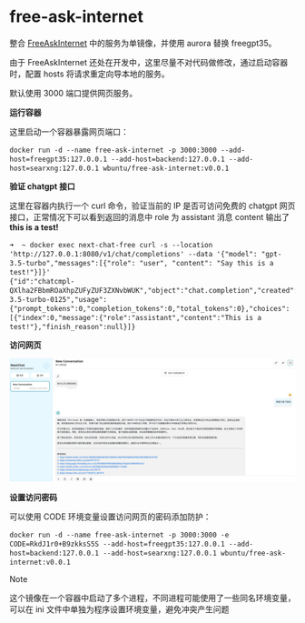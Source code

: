 # free-ask-internet

整合 [FreeAskInternet](https://github.com/nashsu/FreeAskInternet) 中的服务为单镜像，并使用 aurora 替换 freegpt35。

由于 FreeAskInternet 还处在开发中，这里尽量不对代码做修改，通过启动容器时，配置 hosts 将请求重定向导本地的服务。

默认使用 3000 端口提供网页服务。

**运行容器**

这里启动一个容器暴露网页端口：

```shell
docker run -d --name free-ask-internet -p 3000:3000 --add-host=freegpt35:127.0.0.1 --add-host=backend:127.0.0.1 --add-host=searxng:127.0.0.1 wbuntu/free-ask-internet:v0.0.1
```

**验证 chatgpt 接口**

这里在容器内执行一个 curl 命令，验证当前的 IP 是否可访问免费的 chatgpt 网页接口，正常情况下可以看到返回的消息中 role 为 assistant 消息 content 输出了 **this is a test!**

```shell
➜  ~ docker exec next-chat-free curl -s --location 'http://127.0.0.1:8080/v1/chat/completions' --data '{"model": "gpt-3.5-turbo","messages":[{"role": "user", "content": "Say this is a test!"}]}'
{"id":"chatcmpl-QXlha2FBbmROaXhpZUFyZUF3ZXNvbWUK","object":"chat.completion","created":0,"model":"gpt-3.5-turbo-0125","usage":{"prompt_tokens":0,"completion_tokens":0,"total_tokens":0},"choices":[{"index":0,"message":{"role":"assistant","content":"This is a test!"},"finish_reason":null}]}
```

**访问网页**

![](img-01.png)

**设置访问密码**

可以使用 CODE 环境变量设置访问网页的密码添加防护：

```shell
docker run -d --name free-ask-internet -p 3000:3000 -e CODE=RkdJ1r0+B9zkksS5S --add-host=freegpt35:127.0.0.1 --add-host=backend:127.0.0.1 --add-host=searxng:127.0.0.1 wbuntu/free-ask-internet:v0.0.1
```

> [!NOTE]  
> 这个镜像在一个容器中启动了多个进程，不同进程可能使用了一些同名环境变量，可以在 ini 文件中单独为程序设置环境变量，避免冲突产生问题